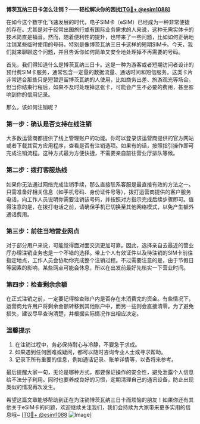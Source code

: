 **博茨瓦纳三日卡怎么注销？——轻松解决你的困扰[[TG💪+ @esim1088](https://t.me/s/esim1088)]**

在如今这个数字化飞速发展的时代，电子SIM卡（eSIM）已经成为一种非常便捷的存在。尤其是对于经常出国旅行或有国际业务需求的人来说，这种无需实体卡的技术简直是福音。然而，随着便利性的提升，也带来了一些问题，比如如何正确地注销某些临时使用的号码，特别是像博茨瓦纳三日卡这样的短期SIM卡。今天，我们就来聊聊这个问题，并且告诉你如何简单又安全地处理掉不再需要的号码。

首先，我们得知道什么是博茨瓦纳三日卡。这是一种为游客或者短期访问者设计的预付费SIM卡服务，通常包含一定量的数据流量、通话时间和短信服务。这类卡片非常适合那些只是短暂逗留博茨瓦纳的人使用，比如商务出差、旅游观光等场合。但当你结束行程后，如果不及时处理掉这张卡，可能会产生不必要的费用，甚至影响到你的信用记录。

那么，该如何注销呢？

### 第一步：确认是否支持在线注销

大多数运营商都提供了线上管理账户的功能。你可以登录该运营商提供的官方网站或者下载其官方应用程序，查看是否有注销选项。如果有的话，按照指引操作即可完成注销流程。这种方式最为方便快捷，不需要亲自前往营业厅排队等候。

### 第二步：拨打客服热线

如果你无法通过网络完成注销手续，那么直接联系客服是最直接有效的方法之一。只需准备好相关信息（如手机号码、身份证件号等），拨打运营商提供的客户服务电话，向工作人员说明你需要注销该号码，并按照对方指示完成后续步骤即可。值得注意的是，在拨打电话之前，请确保手机已切换至其他网络模式，以免产生额外通话费用。

### 第三步：前往当地营业网点

对于部分用户来说，可能觉得面对面交流更加可靠。因此，选择亲自去最近的营业厅办理注销业务也是一个不错的选择。带上个人有效证件以及待注销的SIM卡前往指定地点，工作人员会协助你完成整个注销过程。不过需要注意的是，由于节假日等因素的影响，某些网点可能会休息，所以在出发前最好先核实一下营业时间。

### 第四步：检查剩余余额

在正式注销之前，一定要记得检查账户内是否存在未消费完的资金。有些情况下，运营商允许用户将剩余金额转移到其他账户中，而另一些则会直接清零。为了避免损失，建议尽早查询清楚，并根据实际情况作出相应决定。

### 温馨提示

1. 在注销过程中，务必保持耐心与冷静，不要急于求成。
2. 如果遇到任何困难或疑问，都可以随时咨询专业人士或寻求帮助。
3. 记录下所有重要的信息，例如通话记录、账单详情等，以备将来参考。

最后提醒大家一句，无论是哪种方式，都要保证操作的安全性，避免泄露个人信息给不法分子利用。同时也要养成良好的习惯，定期清理自己的通讯设备，防止出现类似的情况再次发生。

希望这篇文章能够帮助到正在为注销博茨瓦纳三日卡而烦恼的朋友！如果你还有其他关于eSIM卡的问题，欢迎继续关注我们，我们会持续为大家带来更多实用的信息哦~ [[TG💪+ @esim1088](https://t.me/s/esim1088) ![Image](https://i.postimg.cc/4NQfJmqS/Snipaste-2025-05-13-00-14-12.png)]